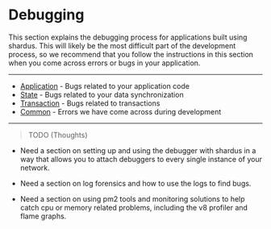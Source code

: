 # Debugging

This section explains the debugging process for applications built using shardus. This will likely be the most difficult part of the development process, so we recommend that you follow the instructions in this section when you come across errors or bugs in your application.

---

- [Application](./application) - Bugs related to your application code
- [State](./state) - Bugs related to your data synchronization
- [Transaction](./transaction) - Bugs related to transactions
- [Common](./common-errors) - Errors we have come across during development

---

> TODO (Thoughts)

- Need a section on setting up and using the debugger with shardus in a way that allows you to attach debuggers to every single instance of your network.

- Need a section on log forensics and how to use the logs to find bugs.

- Need a section on using pm2 tools and monitoring solutions to help catch cpu or memory related problems, including the v8 profiler and flame graphs.
